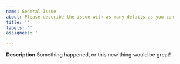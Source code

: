 ```yaml
---
name: General Issue
about: Please describe the issue with as many details as you can
title: ''
labels: ''
assignees: ''

---
```


**Description**
Something happened, or this new thing would be great!
